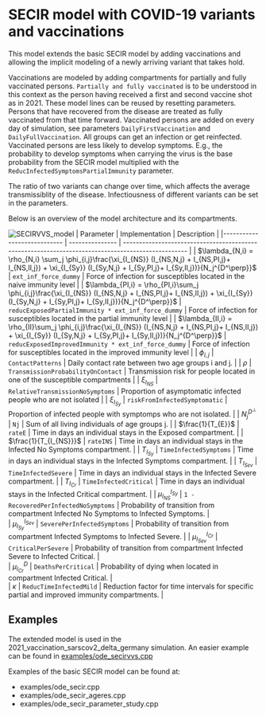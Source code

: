 # SECIR model with COVID-19 variants and vaccinations

This model extends the basic SECIR model by adding vaccinations and allowing the implicit modeling of a newly arriving variant that takes hold.

Vaccinations are modeled by adding compartments for partially and fully vaccinated persons. `Partially and fully vaccinated` is to be understood in this context as the person having received a first and second vaccine shot as in 2021. These model lines can be reused by resetting parameters. Persons that have recovered from the disease are treated as fully vaccinated from that time forward. Vaccinated persons are added on every day of simulation, see parameters `DailyFirstVaccination` and `DailyFullVaccination`. All groups can get an infection or get reinfected. Vaccinated persons are less likely to develop symptoms. E.g., the probability to develop symptoms when carrying the virus is the base probability from the SECIR model multiplied with the `ReducInfectedSymptomsPartialImmunity` parameter.

The ratio of two variants can change over time, which affects the average transmissiblity of the disease. Infectiousness of different variants can be set in the parameters.

Below is an overview of the model architecture and its compartments.

![SECIRVVS_model](https://github.com/DLR-SC/memilio/assets/69154294/5d1b72ec-2f45-44a4-8eba-b77533c9e6cf)
| Parameter                   | Implementation | Description |
|---------------------------- | --------------- | -------------------------------------------------------------------------------------------------- |
| $\lambda_{N,i} =  \rho_{N,i} \sum_j \phi_{i,j}\frac{\xi_{I_{NS}} (I_{NS,N,j} + I_{NS,PI,j}+ I_{NS,II,j}) + \xi_{I_{Sy}} (I_{Sy,N,j} + I_{Sy,PI,j}+ I_{Sy,II,j})}{N_j^{D^\perp}}$                      |  `ext_inf_force_dummy`               | Force of infection for susceptibles located in the naive immunity level |
| $\lambda_{PI,i} = \rho_{PI,i}\sum_j \phi_{i,j}\frac{\xi_{I_{NS}} (I_{NS,N,j} + I_{NS,PI,j}+ I_{NS,II,j}) + \xi_{I_{Sy}} (I_{Sy,N,j} + I_{Sy,PI,j}+ I_{Sy,II,j})}{N_j^{D^\perp}}$                      |  `reducExposedPartialImmunity * ext_inf_force_dummy`               | Force of infection for susceptibles located in the partial immunity level |
| $\lambda_{II,i} = \rho_{II}\sum_j \phi_{i,j}\frac{\xi_{I_{NS}} (I_{NS,N,j} + I_{NS,PI,j}+ I_{NS,II,j}) + \xi_{I_{Sy}} (I_{Sy,N,j} + I_{Sy,PI,j}+ I_{Sy,II,j})}{N_j^{D^\perp}}$                     |  `reducExposedImprovedImmunity * ext_inf_force_dummy`               | Force of infection for susceptibles located in the improved immunity level |
| $\phi_{i,j}$                      |  `ContactPatterns`               | Daily contact rate between two age groups i and j. |
| $\rho$                      |  `TransmissionProbabilityOnContact`               | Transmission risk for people located in one of the susceptible compartments |
| $\xi_{I_{NS}}$               |  `RelativeTransmissionNoSymptoms`               | Proportion of asymptomatic infected people who are not isolated |
| $\xi_{I_{Sy}}$               | `riskFromInfectedSymptomatic`                | Proportion of infected people with symptomps who are not isolated. |
| $N_j^{D^\perp}$                         | `Nj`   | Sum of all living individuals of age groups j. |
| $\frac{1}{T_{E}}$                    |  `rateE`               | Time in days an individual stays in the Exposed compartment. |
| $\frac{1}{T_{I_{NS}}}$                    |  `rateINS`               | Time in days an individual stays in the Infected No Symptoms compartment. |
| $T_{I_{Sy}}$                    |  `TimeInfectedSymptoms`               | Time in days an individual stays in the Infected Symptoms compartment. |
| $T_{I_{Sev}}$                       |  `TimeInfectedSevere`               | Time in days an individual stays in the Infected Severe compartment. |
| $T_{I_{Cr}}$                       |  `TimeInfectedCritical`               | Time in days an individual stays in the Infected Critical compartment. |
| $\mu_{I_{NS}}^{I_{Sy}}$              |   `1 - RecoveredPerInfectedNoSymptoms`              | Probability of transition from compartment Infected No Symptoms to Infected Symptoms. |  
| $\mu_{I_{Sy}}^{I_{Sev}}$              |   `SeverePerInfectedSymptoms`              | Probability of transition from compartment Infected Symptoms to Infected Severe. |
| $\mu_{I_{Sev}}^{I_{Cr}}$              |   `CriticalPerSevere`              | Probability of transition from compartment Infected Severe to Infected Critical. |  
| $\mu_{I_{Cr}}^{D}$              |   `DeathsPerCritical`              | Probability of dying when located in compartment Infected Critical. |   
| $\kappa$              |   `ReducTimeInfectedMild`              | Reduction factor for time intervals for specific partial and improved immunity compartments. |   

## Examples

The extended model is used in the 2021_vaccination_sarscov2_delta_germany simulation. 
An easier example can be found in [examples/ode_secirvvs.cpp](../../examples/ode_secirvvs.cpp)

Examples of the basic SECIR model can be found at:

- examples/ode_secir.cpp
- examples/ode_secir_ageres.cpp
- examples/ode_secir_parameter_study.cpp